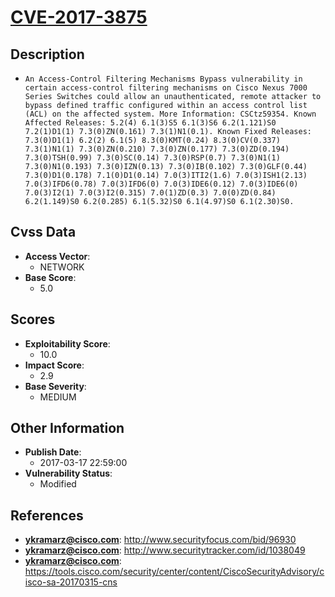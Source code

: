 
# [CVE-2017-3875](http://www.securityfocus.com/bid/96930)

## Description

- `An Access-Control Filtering Mechanisms Bypass vulnerability in certain access-control filtering mechanisms on Cisco Nexus 7000 Series Switches could allow an unauthenticated, remote attacker to bypass defined traffic configured within an access control list (ACL) on the affected system. More Information: CSCtz59354. Known Affected Releases: 5.2(4) 6.1(3)S5 6.1(3)S6 6.2(1.121)S0 7.2(1)D1(1) 7.3(0)ZN(0.161) 7.3(1)N1(0.1). Known Fixed Releases: 7.3(0)D1(1) 6.2(2) 6.1(5) 8.3(0)KMT(0.24) 8.3(0)CV(0.337) 7.3(1)N1(1) 7.3(0)ZN(0.210) 7.3(0)ZN(0.177) 7.3(0)ZD(0.194) 7.3(0)TSH(0.99) 7.3(0)SC(0.14) 7.3(0)RSP(0.7) 7.3(0)N1(1) 7.3(0)N1(0.193) 7.3(0)IZN(0.13) 7.3(0)IB(0.102) 7.3(0)GLF(0.44) 7.3(0)D1(0.178) 7.1(0)D1(0.14) 7.0(3)ITI2(1.6) 7.0(3)ISH1(2.13) 7.0(3)IFD6(0.78) 7.0(3)IFD6(0) 7.0(3)IDE6(0.12) 7.0(3)IDE6(0) 7.0(3)I2(1) 7.0(3)I2(0.315) 7.0(1)ZD(0.3) 7.0(0)ZD(0.84) 6.2(1.149)S0 6.2(0.285) 6.1(5.32)S0 6.1(4.97)S0 6.1(2.30)S0.`

## Cvss Data

- **Access Vector**:
  - NETWORK
- **Base Score**:
  - 5.0

## Scores

- **Exploitability Score**:
  - 10.0
- **Impact Score**:
  - 2.9
- **Base Severity**:
  - MEDIUM

## Other Information

- **Publish Date**:
  - 2017-03-17 22:59:00
- **Vulnerability Status**:
  - Modified

## References

- **ykramarz@cisco.com**: http://www.securityfocus.com/bid/96930
- **ykramarz@cisco.com**: http://www.securitytracker.com/id/1038049
- **ykramarz@cisco.com**: https://tools.cisco.com/security/center/content/CiscoSecurityAdvisory/cisco-sa-20170315-cns
